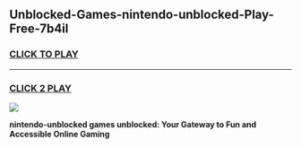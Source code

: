 
## Unblocked-Games-nintendo-unblocked-Play-Free-7b4il
<h3>
<a href="https://premium76.site?title=nintendo-unblocked&ref=23A">CLICK TO PLAY</a></h3>
<hr>

<h3>
<a href="https://premium76.site?title=nintendo-unblocked&ref=23A">CLICK 2 PLAY</a>
  
</h3>

<a href="https://premium76.site?title=nintendo-unblocked&ref=23A"><img src="https://clearcache.store/games.png"></a>


**nintendo-unblocked games unblocked: Your Gateway to Fun and Accessible Online Gaming**
